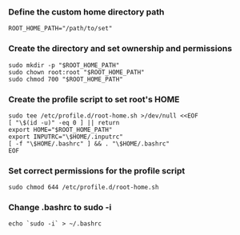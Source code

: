 ### Define the custom home directory path
    ROOT_HOME_PATH="/path/to/set"

### Create the directory and set ownership and permissions
    sudo mkdir -p "$ROOT_HOME_PATH"
    sudo chown root:root "$ROOT_HOME_PATH"
    sudo chmod 700 "$ROOT_HOME_PATH"

### Create the profile script to set root's HOME
    sudo tee /etc/profile.d/root-home.sh >/dev/null <<EOF
    [ "\$(id -u)" -eq 0 ] || return
    export HOME="$ROOT_HOME_PATH"
    export INPUTRC="\$HOME/.inputrc"
    [ -f "\$HOME/.bashrc" ] && . "\$HOME/.bashrc"
    EOF

### Set correct permissions for the profile script
    sudo chmod 644 /etc/profile.d/root-home.sh

### Change .bashrc to sudo -i
    echo `sudo -i` > ~/.bashrc

